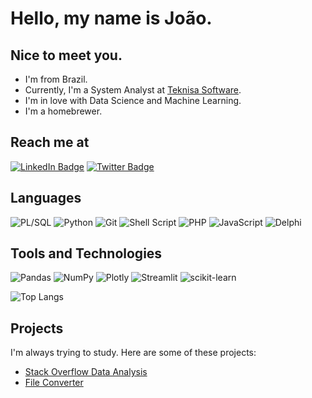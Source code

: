 # Hello, my name is João.
## Nice to meet you.

- I'm from Brazil.
- Currently, I'm a System Analyst at [Teknisa Software](https://www.teknisa.com/).
- I'm in love with Data Science and Machine Learning.
- I'm a homebrewer.

## Reach me at
[![LinkedIn Badge](https://img.shields.io/badge/LinkedIn-Profile-informational?style=flat&logo=linkedin&logoColor=white&color=0D76A8)](https://www.linkedin.com/in/jpaulorc/)
[![Twitter Badge](https://img.shields.io/badge/Twitter-Profile-informational?style=flat&logo=twitter&logoColor=white&color=1CA2F1)](https://twitter.com/jpaulorc)

## Languages
<img alt="PL/SQL" src="https://img.shields.io/badge/PLSQL-F80000?style=for-the-badge&logo=oracle&logoColor=black"/>
<img alt="Python" src="https://img.shields.io/badge/python-%2314354C.svg?style=for-the-badge&logo=python&logoColor=white"/>
<img alt="Git" src="https://img.shields.io/badge/git-%23F05033.svg?style=for-the-badge&logo=git&logoColor=white"/>
<img alt="Shell Script" src="https://img.shields.io/badge/shell_script-%23121011.svg?style=for-the-badge&logo=gnu-bash&logoColor=white"/>
<img alt="PHP" src="https://img.shields.io/badge/PHP-777BB4?style=for-the-badge&logo=php&logoColor=white"/>
<img alt="JavaScript" src="https://img.shields.io/badge/JavaScript-323330?style=for-the-badge&logo=javascript&logoColor=F7DF1E"/>
<img alt="Delphi" src="https://img.shields.io/badge/Delphi-B22222?style=for-the-badge&logo=delphi&logoColor=white"/>


## Tools and Technologies
<img alt="Pandas" src="https://img.shields.io/badge/pandas-%23150458.svg?style=for-the-badge&logo=pandas&logoColor=white" />
<img alt="NumPy" src="https://img.shields.io/badge/numpy-%23013243.svg?style=for-the-badge&logo=numpy&logoColor=white" />
<img alt="Plotly" src="https://img.shields.io/badge/Plotly-239120?style=for-the-badge&logo=plotly&logoColor=white" />
<img alt="Streamlit" src="https://img.shields.io/badge/Streamlit-FF4B4B?style=for-the-badge&logo=Streamlit&logoColor=white" />
<img alt="scikit-learn" src="https://img.shields.io/badge/scikit_learn-F7931E?style=for-the-badge&logo=scikit-learn&logoColor=white" />


![Top Langs](https://github-readme-stats.vercel.app/api/top-langs/?username=jpaulorc&layout=compact&theme=dracula&title_color=White)

## Projects 
I'm always trying to study. Here are some of these projects:
- [Stack Overflow Data Analysis](https://github.com/jpaulorc/streamlit_stackoverflow)
- [File Converter](https://github.com/jpaulorc/csv_converter)